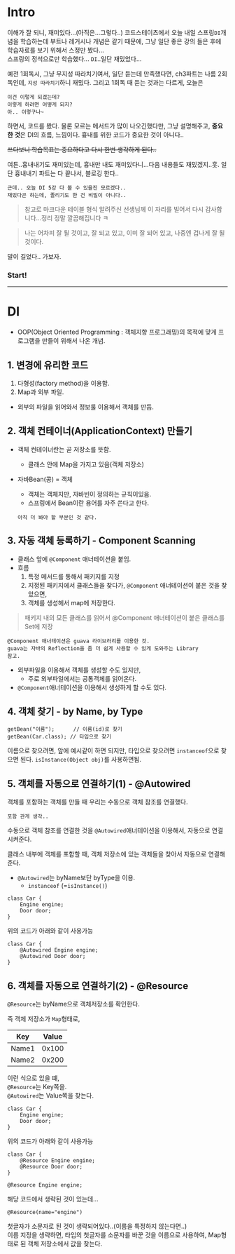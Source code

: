 # Intro
이해가 잘 되니, 재미있다...(아직은...그렇다..)
코드스테이츠에서 오늘 내일 스프링`DI`개념을 학습하는데
부트나 레거시나 개념은 같기 때문에, 그냥 일단 좋은 강의 들은 후에 학습자료를 보기 위해서 스정만 봤다... <br>
스프링의 정석으로만 학습했다... `DI`..일단 재밌었다... 

예전 1회독시, 그냥 무지성 따라치기여서, 일단 듣는데 만족했다면, ch3파트는 나름 2회독인데, `지성 따라치기`하니 재밌다.
그리고 1회독 때 듣는 것과는 다르게, 오늘은
```
이건 이렇게 되겠는데?
이렇게 하려면 어떻게 되지?
아.. 이렇구나~ 
```
하면서, 코드를 봤다. 물론 모르는 메서드가 많이 나오긴했다만, 그냥 설명해주고, **중요한 것**은 DI의 흐름, 느낌이다. 흉내를 위한 코드가 중요한 것이 아니다..

~~쓰다보니 학습목표는 중요하다고 다시 한번 생각하게 된다..~~

여튼..흉내내기도 재미있는데, 흉내만 내도 재미있다니...다음 내용들도 재밌겠지..훗.
일단 흉내내기 파트는 다 끝나서, 블로깅 한다..

```
근데.. 오늘 DI 5강 다 볼 수 있을진 모르겠다..
재밌다곤 하는데, 졸리기도 한 건 비밀이 아니다..
```

> 참고로 마크다운 테이블 형식 알려주신 선생님께 이 자리를 빌어서 다시 감사합니다...정리 정말 깔끔해집니다 ㅋ



> 나는 어차피 잘 될 것이고, 잘 되고 있고, 이미 잘 되어 있고, 나중엔 겁나게 잘 될 것이다.

말이 길었다.. 가보자.


### Start!

---

# DI
* OOP(Object Oriented Programming : 객체지향 프로그래밍)의 목적에 맞게 프로그램을 만들이 위해서 나온 개념.

## 1. 변경에 유리한 코드
  1. 다형성(factory method)을 이용함.
  2. Map과 외부 파일.
- 외부의 파일을 읽어와서 정보룰 이용해서 객체를 만듬.

## 2. 객체 컨테이너(ApplicationContext) 만들기
* 객체 컨테이너란는 곧 저장소를 뜻함.
  * 클래스 안에 Map을 가지고 있음(객체 저장소)

* 자바Bean(콩) = 객체
  * 객체는 객체지만, 자바빈이 정의하는 규칙이있음.
  * 스프링에서 Bean이란 용어를 자주 쓴다고 한다. 
  ``` 
  아직 더 봐야 할 부분인 것 같다.
  ```


## 3. 자동 객체 등록하기 - Component Scanning
* 클래스 앞에 `@Component` 애너테이션을 붙임.
* 흐름
  1. 특정 메서드를 통해서 패키지를 지정
  2. 지정된 패키지에서 클래스들을 찾다가, `@Component` 애너테이션이 붙은 것을 찾았으면,
  3. 객체를 생성헤서 map에 저장한다.

> 패키지 내의 모든 클래스를 읽어서 @Component 애너테이션이 붙은 클래스를 Set에 저장 

```
@Component 애너테이션은 guava 라이브러리를 이용한 것.
guava는 자바의 Reflection을 좀 더 쉽게 사용할 수 있게 도와주는 Library
참고.
```

* 외부파일을 이용해서 객체를 생성할 수도 있지만, 
  * 주로 외부파일에서는 공통객체를 읽어온다.
* `@Component`애너테이션을 이용해서 생성하게 할 수도 있다. 
  

## 4.  객체 찾기 - by Name, by Type
```
getBean("이름");  	// 이름(id)로 찾기
getBean(Car.class);	// 타입으로 찾기 
```

이름으로 찾으려면, 앞에 예시같이 하면 되지만,
타입으로 찾으려면 `instanceof`으로 찾으면 된다.
`isInstance(Object obj)`를 사용하면됨.


## 5. 객체를 자동으로 연결하기(1) - @Autowired
객체를 포함하는 객체를 만들 때 우리는 수동으로 객체 참조를 연결했다.
```
포함 관게 생각..
```

수동으로 객체 참조를 연결한 것을 `@Autowired`애너테이션을 이용해서, 자동으로 연결시켜준다.

클래스 내부에 객체를 포함할 때, 객체 저장소에 있는 객체들을 찾아서 자동으로 연결해준다.

* `@Autowired`는 byName보단 byType을 이용.
  * `instanceof` (=`isInstance()`)

```
class Car { 
    Engine engine; 
    Door door;
}
```
위의 코드가 아래와 같이 사용가능
```
class Car {
    @Autowired Engine engine;
    @Autowired Door door;
}
```


## 6. 객체를 자동으로 연결하기(2) - @Resource
`@Resource`는 byName으로 객체저장소를 확인한다.

즉 객체 저장소가 `Map`형태로,

|Key|Value|
|-|-|
|Name1|0x100|
|Name2|0x200|

이런 식으로 있을 떄,  <br>
`@Resource`는 Key쪽을. <br>
`@Autowired`는 Value쪽을 찾는다.

```
class Car { 
    Engine engine; 
    Door door;
}
```
위의 코드가 아래와 같이 사용가능
```
class Car {
    @Resource Engine engine;
    @Resource Door door;
}
```

```
@Resource Engine engine;
```
해당 코드에서 생략된 것이 있는데...
``` 
@Resource(name="engine")
```
첫글자가 소문자로 된 것이 생략되어있다..(이름을 특정하지 않는다면..) <br>
이름 지정을 생략하면, 타입의 첫글자를 소문자를 바꾼 것을 이름으로 사용하여, Map형태로 된 객체 저장소에서 값을 찾는다.
